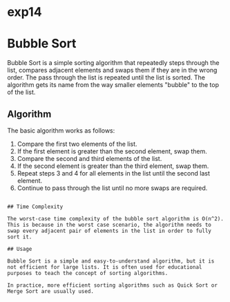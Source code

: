 # exp14
# Bubble Sort

Bubble Sort is a simple sorting algorithm that repeatedly steps through the list, compares adjacent elements and swaps them if they are in the wrong order. The pass through the list is repeated until the list is sorted. The algorithm gets its name from the way smaller elements "bubble" to the top of the list.

## Algorithm

The basic algorithm works as follows:
1. Compare the first two elements of the list.
2. If the first element is greater than the second element, swap them.
3. Compare the second and third elements of the list.
4. If the second element is greater than the third element, swap them.
5. Repeat steps 3 and 4 for all elements in the list until the second last element.
6. Continue to pass through the list until no more swaps are required.


```

## Time Complexity

The worst-case time complexity of the bubble sort algorithm is O(n^2). This is because in the worst case scenario, the algorithm needs to swap every adjacent pair of elements in the list in order to fully sort it. 

## Usage

Bubble Sort is a simple and easy-to-understand algorithm, but it is not efficient for large lists. It is often used for educational purposes to teach the concept of sorting algorithms. 

In practice, more efficient sorting algorithms such as Quick Sort or Merge Sort are usually used.
